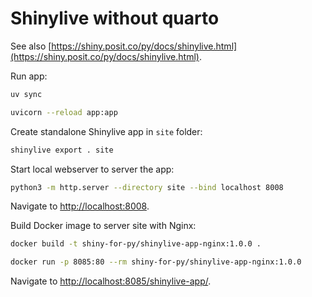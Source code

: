 # Shinylive without quarto

See also [https://shiny.posit.co/py/docs/shinylive.html](https://shiny.posit.co/py/docs/shinylive.html).

Run app:

```bash
uv sync

uvicorn --reload app:app
```

Create standalone Shinylive app in `site` folder:

```bash
shinylive export . site
```

Start local webserver to server the app:

```bash
python3 -m http.server --directory site --bind localhost 8008
```

Navigate to [http://localhost:8008](http://localhost:8008).

Build Docker image to server site with Nginx:

```bash
docker build -t shiny-for-py/shinylive-app-nginx:1.0.0 .

docker run -p 8085:80 --rm shiny-for-py/shinylive-app-nginx:1.0.0
```

Navigate to [http://localhost:8085/shinylive-app/](http://localhost:8085/shinylive-app/).
